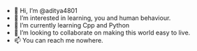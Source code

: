 - 👋 Hi, I’m @aditya4801
- 👀 I’m interested in learning, you and human behaviour. 
- 🌱 I’m currently learning Cpp and Python
- 💞️ I’m looking to collaborate on making this world easy to live.
- 📫 You can reach me nowhere.

<!---
aditya4801/aditya4801 is a ✨ special ✨ repository because its `README.md` (this file) appears on your GitHub profile.
You can click the Preview link to take a look at your changes.
--->
